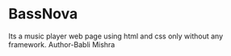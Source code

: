 # BassNova
Its a music player web page using html and css only without any framework.
Author-Babli Mishra
